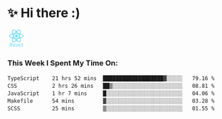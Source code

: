 <h1 align="left">✨ Hi there :)</h1>

  <a href="https://reactjs.org/" target="_blank" rel="noreferrer">   
    <img src="https://raw.githubusercontent.com/devicons/devicon/master/icons/react/react-original-wordmark.svg" alt="react" width="40"     
    height="40"/></a>
 
<h3 align="left">This Week I Spent My Time On:</h3>
<!--START_SECTION:waka-->

```txt
TypeScript    21 hrs 52 mins  ███████████████████▓░░░░░   79.16 %
CSS           2 hrs 26 mins   ██▒░░░░░░░░░░░░░░░░░░░░░░   08.81 %
JavaScript    1 hr 7 mins     █░░░░░░░░░░░░░░░░░░░░░░░░   04.06 %
Makefile      54 mins         ▓░░░░░░░░░░░░░░░░░░░░░░░░   03.28 %
SCSS          25 mins         ▒░░░░░░░░░░░░░░░░░░░░░░░░   01.55 %
```

<!--END_SECTION:waka-->

